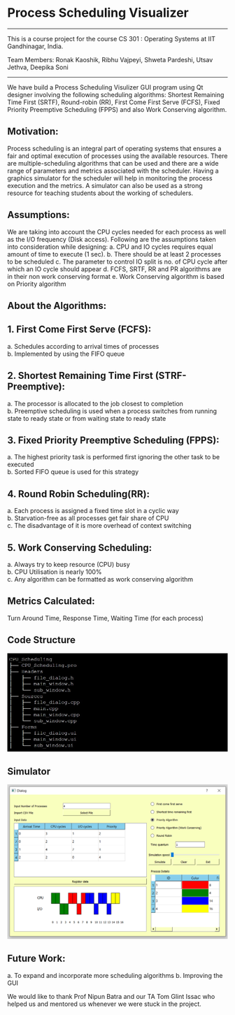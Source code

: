 # Process Scheduling Visualizer

----------------------------------------------------------------------------------------------------------------------------------------------------------------------

This is a course project for the course CS 301 : Operating Systems at IIT Gandhinagar, India.

Team Members: Ronak Kaoshik, Ribhu Vajpeyi, Shweta Pardeshi, Utsav Jethva, Deepika Soni

-----------------------------------------------------------------------------------------------------------------------------------------------------------------------

We have build a Process Scheduling Visulizer GUI program using Qt designer involving the following scheduling algorithms: Shortest Remaining Time First (SRTF), Round-robin (RR), First Come First Serve (FCFS), Fixed Priority Preemptive Scheduling (FPPS) and also Work Conserving algorithm.

## Motivation:
Process scheduling is an integral part of operating systems that ensures a fair and optimal execution of processes using the available resources. There are multiple-scheduling algorithms that can be used and there are a wide range of parameters and metrics associated with the scheduler. Having a graphics simulator for the scheduler will help in monitoring the process execution and the metrics. A simulator can also be used as a strong resource for teaching students about the working of schedulers.

## Assumptions:
We are taking into account the CPU cycles needed for each process as well as the I/O frequency (Disk access). Following are the assumptions taken into consideration while designing:
a. CPU and IO cycles requires equal amount of time to execute (1 sec).
b. There should be at least 2 processes to be scheduled
c. The parameter to control IO split is no. of CPU cycle after which an IO cycle should appear
d. FCFS, SRTF, RR and PR algorithms are in their non work conserving format
e. Work Conserving algorithm is based on Priority algorithm

## About the Algorithms: 

## 1. First Come First Serve (FCFS):
   a. Schedules according to arrival times of processes  
   b. Implemented by using the FIFO queue  

## 2. Shortest Remaining Time First (STRF-Preemptive):
   a. The processor is allocated to the job closest to completion  
   b. Preemptive scheduling is used when a process switches from running state to ready state or from waiting state to ready state  

## 3. Fixed Priority Preemptive Scheduling (FPPS):
   a. The highest priority task is  performed first ignoring the other task to be executed  
   b. Sorted FIFO queue is used for this strategy  

## 4. Round Robin Scheduling(RR):
   a. Each process is assigned a fixed time slot in a cyclic way  
   b. Starvation-free as all processes get fair share of CPU  
   c. The disadvantage of it is more overhead of context switching  

## 5. Work Conserving Scheduling:
   a. Always try to keep resource (CPU) busy  
   b. CPU Utilisation is nearly 100%  
   c. Any algorithm can be formatted as work conserving algorithm  
   
## Metrics Calculated:
Turn Around Time, Response Time, Waiting Time (for each process)

## Code Structure

![Code Structure](/images/code_structure.jpg)

## Simulator

![FPPS implemetation](/images/demo1.png)


## Future Work:
a. To expand and incorporate more scheduling algorithms
b. Improving the GUI

We would like to thank Prof Nipun Batra and our TA Tom Glint Issac who helped us and mentored us whenever we were stuck in the project.








